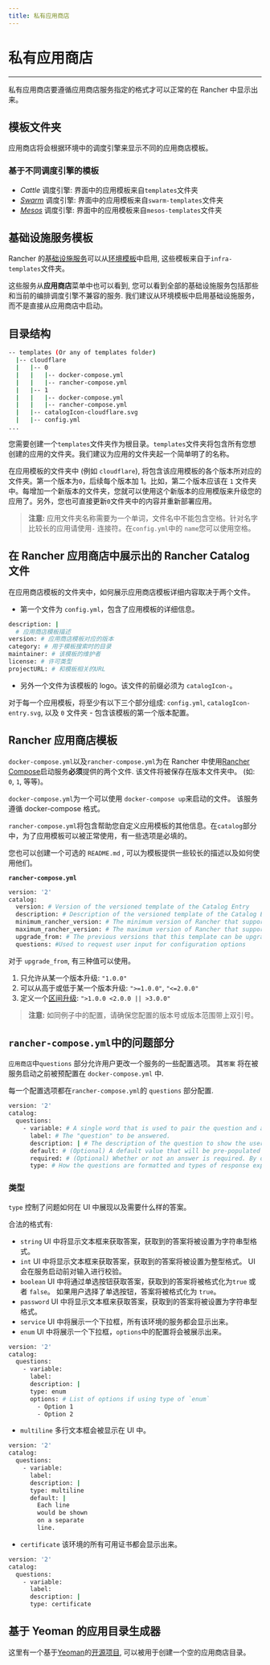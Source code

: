 ```yaml
---
title: 私有应用商店
---
```


# 私有应用商店

---

私有应用商店要遵循应用商店服务指定的格式才可以正常的在 Rancher 中显示出来。

## 模板文件夹

应用商店将会根据环境中的调度引擎来显示不同的应用商店模板。

### 基于不同调度引擎的模板

- _Cattle_ 调度引擎: 界面中的应用模板来自`templates`文件夹
- _[Swarm](/docs/rancher1/infrastructure/swarm/_index)_ 调度引擎: 界面中的应用模板来自`swarm-templates`文件夹
- _[Mesos](/docs/rancher1/infrastructure/mesos/_index)_ 调度引擎: 界面中的应用模板来自`mesos-templates`文件夹

## 基础设施服务模板

Rancher 的[基础设施服务](/docs/rancher1/rancher-service/_index)可以从[环境模板](/docs/rancher1/configurations/environments/_index)中启用, 这些模板来自于`infra-templates`文件夹。

这些服务从**应用商店**菜单中也可以看到, 您可以看到全部的基础设施服务包括那些和当前的编排调度引擎不兼容的服务. 我们建议从环境模板中启用基础设施服务，而不是直接从应用商店中启动。

## 目录结构

```bash
-- templates (Or any of templates folder)
  |-- cloudflare
  |   |-- 0
  |   |   |-- docker-compose.yml
  |   |   |-- rancher-compose.yml
  |   |-- 1
  |   |   |-- docker-compose.yml
  |   |   |-- rancher-compose.yml
  |   |-- catalogIcon-cloudflare.svg
  |   |-- config.yml
...
```

您需要创建一个`templates`文件夹作为根目录。`templates`文件夹将包含所有您想创建的应用的文件夹。我们建议为应用的文件夹起一个简单明了的名称。

在应用模板的文件夹中 (例如 `cloudflare`), 将包含该应用模板的各个版本所对应的文件夹。第一个版本为`0`，后续每个版本加 1。比如，第二个版本应该在 `1` 文件夹中。每增加一个新版本的文件夹，您就可以使用这个新版本的应用模版来升级您的应用了。另外，您也可直接更新`0`文件夹中的内容并重新部署应用。

> **注意:** 应用文件夹名称需要为一个单词，文件名中不能包含空格。针对名字比较长的应用请使用`-` 连接符。在`config.yml`中的 `name`您可以使用空格。

## 在 Rancher 应用商店中展示出的 Rancher Catalog 文件

在应用商店模板的文件夹中，如何展示应用商店模板详细内容取决于两个文件。

- 第一个文件为 `config.yml`，包含了应用模板的详细信息。

```bash
description: |
  # 应用商店模板描述
version: # 应用商店模板对应的版本
category: # 用于模板搜索时的目录
maintainer: # 该模板的维护者
license: # 许可类型
projectURL: # 和模板相关的URL
```

- 另外一个文件为该模板的 logo。该文件的前缀必须为 `catalogIcon-`。

对于每一个应用模板，将至少有以下三个部分组成: `config.yml`, `catalogIcon-entry.svg`, 以及 `0` 文件夹 - 包含该模板的第一个版本配置。

## Rancher 应用商店模板

`docker-compose.yml`以及`rancher-compose.yml`为在 Rancher 中使用[Rancher Compose](/docs/rancher1/infrastructure/cattle/adding-services/_index#使用-rancher-compose-添加服务)启动服务**必须**提供的两个文件. 该文件将被保存在版本文件夹中。 (如: `0`, `1`, 等等)。

`docker-compose.yml`为一个可以使用 `docker-compose up`来启动的文件。 该服务遵循 docker-compose 格式。

`rancher-compose.yml`将包含帮助您自定义应用模板的其他信息。在`catalog`部分中，为了应用模板可以被正常使用，有一些选项是必填的。

您也可以创建一个可选的 `README.md` , 可以为模板提供一些较长的描述以及如何使用他们。

**`rancher-compose.yml`**

```bash
version: '2'
catalog:
  version: # Version of the versioned template of the Catalog Entry
  description: # Description of the versioned template of the Catalog Entry
  minimum_rancher_version: # The minimum version of Rancher that supports the template, v1.0.1 and 1.0.1 are acceptable inputs
  maximum_rancher_version: # The maximum version of Rancher that supports the template, v1.0.1 and 1.0.1 are acceptable inputs
  upgrade_from: # The previous versions that this template can be upgraded from
  questions: #Used to request user input for configuration options
```

对于 `upgrade_from`, 有三种值可以使用。

1. 只允许从某一个版本升级: `"1.0.0"`
2. 可以从高于或低于某一个版本升级: `">=1.0.0"`, `"<=2.0.0"`
3. 定义一个[区间升级](https://github.com/blang/semver#ranges): `">1.0.0 <2.0.0 || >3.0.0"`

> **注意:** 如同例子中的配置，请确保您配置的版本号或版本范围带上双引号。

## `rancher-compose.yml`中的问题部分

`应用商店`中`questions` 部分允许用户更改一个服务的一些配置选项。 其`答案` 将在被服务启动之前被预配置在 `docker-compose.yml` 中.

每一个配置选项都在`rancher-compose.yml`的 `questions` 部分配置.

```bash
version: '2'
catalog:
  questions:
    - variable: # A single word that is used to pair the question and answer.
      label: # The "question" to be answered.
      description: | # The description of the question to show the user how to answer the question.
      default: # (Optional) A default value that will be pre-populated into the UI
      required: # (Optional) Whether or not an answer is required. By default, it's considered `false`.
      type: # How the questions are formatted and types of response expected
```

### 类型

`type` 控制了问题如何在 UI 中展现以及需要什么样的答案。

合法的格式有:

- `string` UI 中将显示文本框来获取答案，获取到的答案将被设置为字符串型格式。
- `int` UI 中将显示文本框来获取答案，获取到的答案将被设置为整型格式。 UI 会在服务启动前对输入进行校验。
- `boolean` UI 中将通过单选按钮获取答案，获取到的答案将被格式化为`true` 或者 `false`。 如果用户选择了单选按钮，答案将被格式化为 `true`。
- `password` UI 中将显示文本框来获取答案，获取到的答案将被设置为字符串型格式。
- `service` UI 中将展示一个下拉框，所有该环境的服务都会显示出来。
- `enum` UI 中将展示一个下拉框，`options`中的配置将会被展示出来。

```bash
version: '2'
catalog:
  questions:
    - variable:
      label:
      description: |
      type: enum
      options: # List of options if using type of `enum`
        - Option 1
        - Option 2
```

- `multiline` 多行文本框会被显示在 UI 中。

```bash
version: '2'
catalog:
  questions:
    - variable:
      label:
      description: |
      type: multiline
      default: |
        Each line
        would be shown
        on a separate
        line.
```

- `certificate` 该环境的所有可用证书都会显示出来。

```bash
version: '2'
catalog:
  questions:
    - variable:
      label:
      description: |
      type: certificate
```

## 基于 Yeoman 的应用目录生成器

这里有一个基于[Yeoman](http://yeoman.io/)的[开源项目](https://github.com/slashgear/generator-rancher-catalog), 可以被用于创建一个空的应用商店目录。
